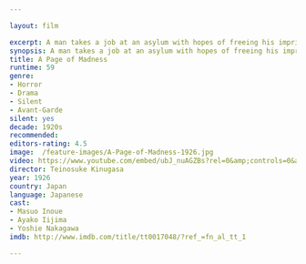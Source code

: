 ```yaml
---

layout: film

excerpt: A man takes a job at an asylum with hopes of freeing his imprisoned wife.
synopsis: A man takes a job at an asylum with hopes of freeing his imprisoned wife.
title: A Page of Madness
runtime: 59
genre: 
- Horror
- Drama
- Silent
- Avant-Garde
silent: yes
decade: 1920s
recommended: 
editors-rating: 4.5
image:  /feature-images/A-Page-of-Madness-1926.jpg
video: https://www.youtube.com/embed/ubJ_nuAGZBs?rel=0&amp;controls=0&amp;showinfo=0
director: Teinosuke Kinugasa
year: 1926
country: Japan
language: Japanese 
cast:
- Masuo Inoue
- Ayako Iijima
- Yoshie Nakagawa
imdb: http://www.imdb.com/title/tt0017048/?ref_=fn_al_tt_1

---
```

